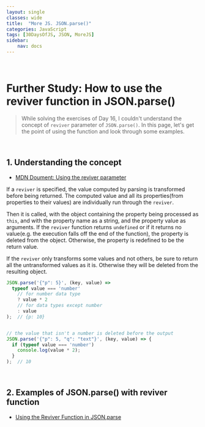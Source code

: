 ```yaml
---
layout: single
classes: wide
title:  "More JS. JSON.parse()"
categories: JavaScript
tags: [30DaysOfJS, JSON, MoreJS]
sidebar:
    nav: docs
---
```


<br>

# Further Study: How to use the reviver function in JSON.parse()

> While solving the exercises of Day 16, I couldn't understand the concept of `reviver` parameter of `JSON.parse()`. In this page, let's get the point of using the function and look through some examples.
<br>

## 1. Understanding the concept
+ [MDN Doument: Using the reviver parameter][1]

If a `reviver` is specified, the value computed by parsing is transformed before being returned. The computed value and all its properties(from properties to their values) are individually run through the `reviver`.
<br>

Then it is called, with the object containing the property being processed as `this`, and with the property name as a string, and the property value as arguments. If the `reviver` function returns `undefined` or if it returns no value(e.g. the execution falls off the end of the function), the property is deleted from the object. Otherwise, the property is redefined to be the return value.
<br>

If the `reviver` only transforms some values and not others, be sure to return all the untransformed values as it is. Otherwise they will be deleted from the resulting object.

```js
JSON.parse('{"p": 5}', (key, value) =>
  typeof value === 'number'
    // for number data type
    ? value * 2
    // for data types except number
    : value
);  // {p: 10}


// the value that isn't a number is deleted before the output
JSON.parse('{"p": 5, "q": "text"}', (key, value) => {
  if (typeof value === 'number') 
    console.log(value * 2);
  }
);  // 10
```

<br>

## 2. Examples of JSON.parse() with reviver function

+ [Using the Reviver Function in JSON.parse][2]





<br>

[1]: https://developer.mozilla.org/en-US/docs/Web/JavaScript/Reference/Global_Objects/JSON/parse#using_the_reviver_parameter
[2]: https://usefulangle.com/post/112/json-parse-reviver-function